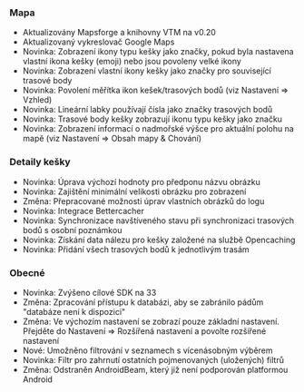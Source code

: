 ### Mapa
- Aktualizovány Mapsforge a knihovny VTM na v0.20
- Aktualizovaný vykreslovač Google Maps
- Novinka: Zobrazení ikony typu kešky jako značky, pokud byla nastavena vlastní ikona kešky (emoji) nebo jsou povoleny velké ikony
- Novinka: Zobrazení vlastní ikony kešky jako značky pro související trasové body
- Novinka: Povolení měřítka ikon kešek/trasových bodů (viz Nastavení => Vzhled)
- Novinka: Lineární labky používají čísla jako značky trasových bodů
- Novinka: Trasové body kešky zobrazují ikonu typu kešky jako značku
- Novinka: Zobrazení informací o nadmořské výšce pro aktuální polohu na mapě (viz Nastavení => Obsah mapy & Chování)

### Detaily kešky
- Novinka: Úprava výchozí hodnoty pro předponu názvu obrázku
- Novinka: Zajištění minimální velikosti obrázku pro zobrazení
- Změna: Přepracované možnosti úprav vlastních obrázků do logu
- Novinka: Integrace Bettercacher
- Novinka: Synchronizace navštíveného stavu při synchronizaci trasových bodů s osobní poznámkou
- Novinka: Získání data nálezu pro kešky založené na službě Opencaching
- Novinka: Přidání všech trasových bodů k jednotlivým trasám

### Obecné
- Novinka: Zvýšeno cílové SDK na 33
- Změna: Zpracování přístupu k databázi, aby se zabránilo pádům "databáze není k dispozici"
- Změna: Ve výchozím nastavení se zobrazí pouze základní nastavení. Přejděte do Nastavení => Rozšířená nastavení a povolte rozšířené nastavení
- Nové: Umožněno filtrování v seznamech s vícenásobným výběrem
- Novinka: Filtr pro zahrnutí ostatních pojmenovaných (uložených) filtrů
- Změna: Odstraněn AndroidBeam, který již není podporován platformou Android
